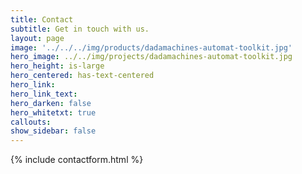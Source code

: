 ```yaml
---
title: Contact
subtitle: Get in touch with us.
layout: page
image: '../../../img/products/dadamachines-automat-toolkit.jpg'
hero_image: ../../img/projects/dadamachines-automat-toolkit.jpg
hero_height: is-large
hero_centered: has-text-centered
hero_link:
hero_link_text: 
hero_darken: false
hero_whitetxt: true
callouts: 
show_sidebar: false
---
```



{% include contactform.html %}
